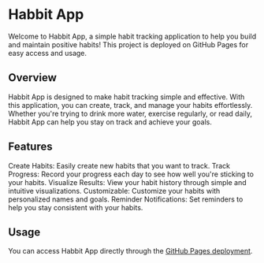 # Habbit App
Welcome to Habbit App, a simple habit tracking application to help you build and maintain positive habits! This project is deployed on GitHub Pages for easy access and usage.

## Overview
Habbit App is designed to make habit tracking simple and effective. With this application, you can create, track, and manage your habits effortlessly. Whether you're trying to drink more water, exercise regularly, or read daily, Habbit App can help you stay on track and achieve your goals.

## Features
Create Habits: Easily create new habits that you want to track.
Track Progress: Record your progress each day to see how well you're sticking to your habits.
Visualize Results: View your habit history through simple and intuitive visualizations.
Customizable: Customize your habits with personalized names and goals.
Reminder Notifications: Set reminders to help you stay consistent with your habits.
## Usage
You can access Habbit App directly through the [GitHub Pages deployment](https://afanasev97.github.io/habbit_app/).
